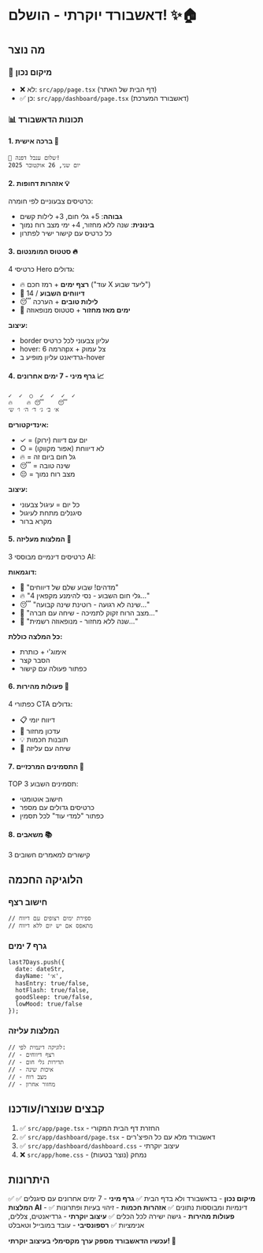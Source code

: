 # דאשבורד יוקרתי - הושלם! ✨🏠

## מה נוצר

### 🎯 מיקום נכון
- ❌ לא: `src/app/page.tsx` (דף הבית של האתר)
- ✅ כן: `src/app/dashboard/page.tsx` (דאשבורד המערכת)

### 📊 תכונות הדאשבורד

#### 1. **ברכה אישית** 👋
```
👋 שלום ענבל דפנה!
יום שני, 26 אוקטובר 2025
```

#### 2. **אזהרות דחופות** 💡
כרטיסים צבעוניים לפי חומרה:
- **גבוהה**: 5+ גלי חום, 3+ לילות קשים
- **בינונית**: שנה ללא מחזור, 4+ ימי מצב רוח נמוך
- כל כרטיס עם קישור ישיר לפתרון

#### 3. **סטטוס המומנטום** 🔥
4 כרטיסי Hero גדולים:
- 🔥 **רצף ימים** + רמז חכם ("עוד X ליעד שבוע")
- 📝 **דיווחים השבוע** / 14
- 😴 **לילות טובים** + הערכה
- 🌸 **ימים מאז מחזור** + סטטוס מנופאוזה

**עיצוב:**
- border עליון צבעוני לכל כרטיס
- hover: הרמה 6px + צל עמוק
- גרדיאנט עליון מופיע ב-hover

#### 4. **גרף מיני - 7 ימים אחרונים** 📈
```
✓  ✓  ○  ✓  ✓  ✓  ✓
🔥    🔥 😴    😴
א׳ ב׳ ג׳ ד׳ ה׳ ו׳ ש׳
```

**אינדיקטורים:**
- ✓ = יום עם דיווח (ירוק)
- ○ = לא דיווחת (אפור מקווקו)
- 🔥 = גל חום ביום זה
- 😴 = שינה טובה
- 😔 = מצב רוח נמוך

**עיצוב:**
- כל יום = עיגול צבעוני
- סיגנלים מתחת לעיגול
- מקרא ברור

#### 5. **המלצות מעליזה** 💬
3 כרטיסים דינמיים מבוססי AI:

**דוגמאות:**
- 🎉 "מדהים! שבוע שלם של דיווחים"
- 🔥 "4 גלי חום השבוע - נסי להימנע מקפאין..."
- 😴 "שינה לא רגועה - רוטינת שינה קבועה..."
- 💙 "מצב הרוח זקוק לתמיכה - שיחה עם חברה..."
- 🌸 "שנה ללא מחזור - מנופאוזה רשמית..."

**כל המלצה כוללת:**
- אימוג'י + כותרת
- הסבר קצר
- כפתור פעולה עם קישור

#### 6. **פעולות מהירות** 🚀
4 כפתורי CTA גדולים:
- 📋 דיווח יומי
- 🌸 עדכון מחזור
- 💡 תובנות חכמות
- 💬 שיחה עם עליזה

#### 7. **התסמינים המרכזיים** 🎯
TOP 3 תסמינים השבוע:
- חישוב אוטומטי
- כרטיסים גדולים עם מספר
- כפתור "למדי עוד" לכל תסמין

#### 8. **משאבים** 📚
3 קישורים למאמרים חשובים

## הלוגיקה החכמה

### חישוב רצף
```tsx
// ספירת ימים רצופים עם דיווח
// מתאפס אם יש יום ללא דיווח
```

### גרף 7 ימים
```tsx
last7Days.push({
  date: dateStr,
  dayName: 'א׳',
  hasEntry: true/false,
  hotFlash: true/false,
  goodSleep: true/false,
  lowMood: true/false
});
```

### המלצות עליזה
```tsx
// לוגיקה דינמית לפי:
// - רצף דיווחים
// - תדירות גלי חום
// - איכות שינה
// - מצב רוח
// - מחזור אחרון
```

## קבצים שנוצרו/עודכנו

1. ✅ `src/app/page.tsx` - החזרת דף הבית המקורי
2. ✅ `src/app/dashboard/page.tsx` - דאשבורד מלא עם כל הפיצ'רים
3. ✅ `src/app/dashboard/dashboard.css` - עיצוב יוקרתי
4. ❌ `src/app/home.css` - נמחק (נוצר בטעות)

## היתרונות

✅ **מיקום נכון** - בדאשבורד ולא בדף הבית
✅ **גרף מיני** - 7 ימים אחרונים עם סיגנלים
✅ **המלצות AI** - דינמיות ומבוססות נתונים
✅ **אזהרות חכמות** - זיהוי בעיות ופתרונות
✅ **פעולות מהירות** - גישה ישירה לכל הכלים
✅ **עיצוב יוקרתי** - גרדיאנטים, צללים, אנימציות
✅ **רספונסיבי** - עובד במובייל וטאבלט

**עכשיו הדאשבורד מספק ערך מקסימלי בעיצוב יוקרתי! 🎉**
